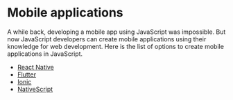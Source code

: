 # Mobile applications

A while back, developing a mobile app using JavaScript was impossible. But now JavaScript developers can create mobile applications using their knowledge for web development. Here is the list of options to create mobile applications in JavaScript.

* [React Native](https://reactnative.dev/)
* [Flutter](https://flutter.dev)
* [Ionic](https://ionicframework.com)
* [NativeScript](https://nativescript.org/)